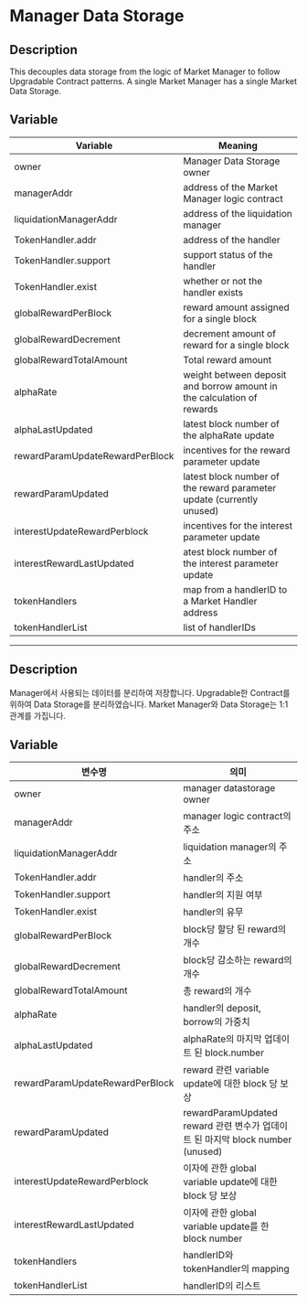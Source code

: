 # Manager Data Storage
## Description
This decouples data storage from the logic of Market Manager to follow Upgradable Contract patterns. A single Market Manager has a single Market Data Storage.

## Variable
| Variable | Meaning |
|---|---|
| owner | Manager Data Storage owner|
| managerAddr | address of the Market Manager logic contract |
| liquidationManagerAddr | address of the liquidation manager |
| TokenHandler.addr | address of the handler |
| TokenHandler.support | support status of the handler |
| TokenHandler.exist | whether or not the handler exists  |
| globalRewardPerBlock | reward amount assigned for a single block |
| globalRewardDecrement | decrement amount of reward for a single block  |
| globalRewardTotalAmount | Total reward amount |
| alphaRate | weight between deposit and borrow amount in the calculation of rewards |
| alphaLastUpdated | latest block number of the alphaRate update  |
| rewardParamUpdateRewardPerBlock | incentives for the reward parameter update |
| rewardParamUpdated | latest block number of the reward parameter update (currently unused) |
| interestUpdateRewardPerblock | incentives for the interest parameter update |
| interestRewardLastUpdated | atest block number of the interest parameter update |
| tokenHandlers | map from a handlerID to a Market Handler address  |
| tokenHandlerList | list of handlerIDs |

---

## Description
Manager에서 사용되는 데이터를 분리하여 저장합니다.
Upgradable한 Contract를 위하여 Data Storage를 분리하였습니다. Market Manager와 Data Storage는 1:1 관계를 가집니다.

## Variable
| 변수명 | 의미 |
|---|---|
| owner | manager datastorage owner|
| managerAddr | manager logic contract의 주소|
| liquidationManagerAddr | liquidation manager의 주소 |
| TokenHandler.addr | handler의 주소 |
| TokenHandler.support | handler의 지원 여부 |
| TokenHandler.exist | handler의 유무 |
| globalRewardPerBlock | block당 할당 된 reward의 개수 |
| globalRewardDecrement | block당 감소하는 reward의 개수 |
| globalRewardTotalAmount | 총 reward의 개수 |
| alphaRate | handler의 deposit, borrow의 가중치 |
| alphaLastUpdated | alphaRate의 마지막 업데이트 된 block.number |
| rewardParamUpdateRewardPerBlock | reward 관련 variable update에 대한 block 당 보상 |
| rewardParamUpdated | rewardParamUpdated reward 관련 변수가 업데이트 된 마지막 block number (unused) |
| interestUpdateRewardPerblock | 이자에 관한 global variable update에 대한 block 당 보상|
| interestRewardLastUpdated | 이자에 관한 global variable update를 한 block number |
| tokenHandlers | handlerID와 tokenHandler의 mapping |
| tokenHandlerList | handlerID의 리스트 |